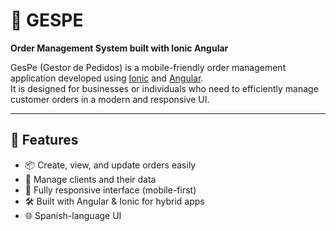 # 🌟 GESPE

**Order Management System built with Ionic Angular**

GesPe (Gestor de Pedidos) is a mobile-friendly order management application developed using [Ionic](https://ionicframework.com/) and [Angular](https://angular.io/).  
It is designed for businesses or individuals who need to efficiently manage customer orders in a modern and responsive UI.

---

## 🚀 Features

- 📦 Create, view, and update orders easily  
- 👤 Manage clients and their data  
- 📱 Fully responsive interface (mobile-first)  
- 🛠️ Built with Angular & Ionic for hybrid apps  
- 🌐 Spanish-language UI
